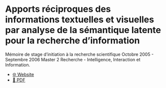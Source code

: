 # Apports réciproques des informations textuelles et visuelles par analyse de la sémantique latente pour la recherche d’information

Mémoire de stage d’initiation à la recherche scientifique Octobre 2005 - Septembre 2006 Master 2 Recherche - Intelligence, Interaction et Information.

- [🌐 Website](https://fleuryc.github.io/Memoire-Master-2-ENSIMAG-Intelligence-Interaction-Information/index.html)
- [📄 PDF](https://fleuryc.github.io/Memoire-Master-2-ENSIMAG-Intelligence-Interaction-Information/%5B2006%20-%20Clement%20Fleury%20-%20MRIM-IPAL%5D%20Rapport%20Master2.pdf)
